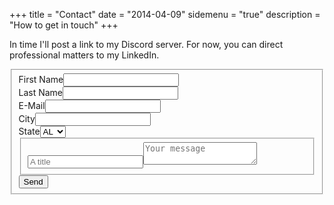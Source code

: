 +++
title = "Contact"
date = "2014-04-09"
sidemenu = "true"
description = "How to get in touch"
+++

In time I'll post a link to my Discord server. For now, you can direct professional matters to my LinkedIn.

<form class="pure-form pure-form-stacked"><fieldset><div class="pure-g"><div class="pure-u-1 pure-u-md-1-3"><label for="first-name">First Name</label><input id="first-name" class="pure-u-23-24" type="text"></div><div class="pure-u-1 pure-u-md-1-3"><label for="last-name">Last Name</label><input id="last-name" class="pure-u-23-24" type="text"></div><div class="pure-u-1 pure-u-md-1-3"><label for="email">E-Mail</label><input id="email" class="pure-u-23-24" type="email" required></div><div class="pure-u-1 pure-u-md-1-3"><label for="city">City</label><input id="city" class="pure-u-23-24" type="text"></div><div class="pure-u-1 pure-u-md-1-3"><label for="state">State</label><select id="state" class="pure-input-1-2"><option>AL</option><option>CA</option><option>IL</option></select></div></div><fieldset class="pure-group"><input type="text" class="pure-input-1-2" placeholder="A title"><textarea class="pure-input-1-2" placeholder="Your message"></textarea></fieldset><button type="submit" class="pure-button pure-button-primary">Send</button></fieldset></form>
